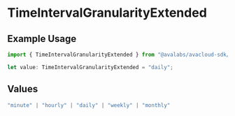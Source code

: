 # TimeIntervalGranularityExtended

## Example Usage

```typescript
import { TimeIntervalGranularityExtended } from "@avalabs/avacloud-sdk/models/components";

let value: TimeIntervalGranularityExtended = "daily";
```

## Values

```typescript
"minute" | "hourly" | "daily" | "weekly" | "monthly"
```